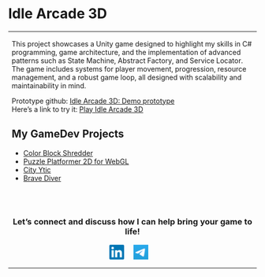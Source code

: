 # Idle Arcade 3D

<table>
  <tr>
    <td width="50%" valign="top">


This project showcases a Unity game designed to highlight my skills in C# programming, game architecture, and the implementation of advanced patterns such as State Machine, Abstract Factory, and Service Locator. The game includes systems for player movement, progression, resource management, and a robust game loop, all designed with scalability and maintainability in mind.

Prototype github: [Idle Arcade 3D: Demo prototype](https://github.com/AlesandroDenisov/IdlePrototype)  
Here’s a link to try it: [Play Idle Arcade 3D](https://bit.ly/3Y7bnuh)


## My GameDev Projects  
- [Color Block Shredder](https://github.com/AlesandroDenisov/AlesandroDenisov/blob/master/color-block-shredder.md)
- [Puzzle Platformer 2D for WebGL](https://github.com/AlesandroDenisov/AlesandroDenisov/blob/master/puzzle-platformer-2d.md)
- [City Ytic](https://)  
- [Brave Diver](https://)  

<br>

<br>

<div align="center">
<h3 align="center">Let’s connect and discuss how I can help bring your game to life!</h3>
</div>
<p align="center">
<a href="https://linkedin.com/in/alexander-denisov-gamedev" target="blank">
<img align="center" width="30px" alt="Alex's LinkedIn" src="/images/linkedin-icon.svg?raw=true"/></a> &nbsp; &nbsp;
<a href="https://t.me/alesandro_d" target="blank">
<img align="center" width="30px" alt="Alex's Telegram" src="/images/telegram-icon.png"/></a> &nbsp; &nbsp;
</p>
